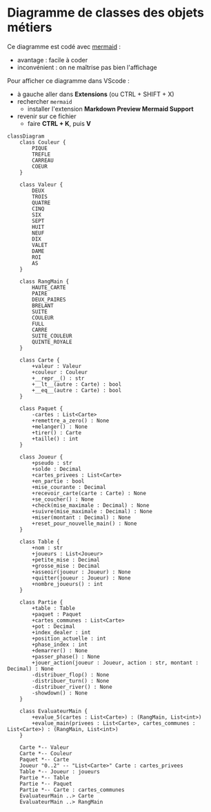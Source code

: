 
# Diagramme de classes des objets métiers

Ce diagramme est codé avec [mermaid](https://mermaid.js.org/syntax/classDiagram.html) :

* avantage : facile à coder
* inconvénient : on ne maîtrise pas bien l'affichage

Pour afficher ce diagramme dans VScode :

* à gauche aller dans **Extensions** (ou CTRL + SHIFT + X)
* rechercher `mermaid`
  * installer l'extension **Markdown Preview Mermaid Support**
* revenir sur ce fichier
  * faire **CTRL + K**, puis **V**

```mermaid
classDiagram
    class Couleur {
        PIQUE
        TREFLE
        CARREAU
        COEUR
    }

    class Valeur {
        DEUX
        TROIS
        QUATRE
        CINQ
        SIX
        SEPT
        HUIT
        NEUF
        DIX
        VALET
        DAME
        ROI
        AS
    }

    class RangMain {
        HAUTE_CARTE
        PAIRE
        DEUX_PAIRES
        BRELANT
        SUITE
        COULEUR
        FULL
        CARRE
        SUITE_COULEUR
        QUINTE_ROYALE
    }

    class Carte {
        +valeur : Valeur
        +couleur : Couleur
        +__repr__() : str
        +__lt__(autre : Carte) : bool
        +__eq__(autre : Carte) : bool
    }

    class Paquet {
        -cartes : List<Carte>
        +remettre_a_zero() : None
        +melanger() : None
        +tirer() : Carte
        +taille() : int
    }

    class Joueur {
        +pseudo : str
        +solde : Decimal
        +cartes_privees : List<Carte>
        +en_partie : bool
        +mise_courante : Decimal
        +recevoir_carte(carte : Carte) : None
        +se_coucher() : None
        +check(mise_maximale : Decimal) : None
        +suivre(mise_maximale : Decimal) : None
        +miser(montant : Decimal) : None
        +reset_pour_nouvelle_main() : None
    }

    class Table {
        +nom : str
        +joueurs : List<Joueur>
        +petite_mise : Decimal
        +grosse_mise : Decimal
        +asseoir(joueur : Joueur) : None
        +quitter(joueur : Joueur) : None
        +nombre_joueurs() : int
    }

    class Partie {
        +table : Table
        +paquet : Paquet
        +cartes_communes : List<Carte>
        +pot : Decimal
        +index_dealer : int
        +position_actuelle : int
        +phase_index : int
        +demarrer() : None
        +passer_phase() : None
        +jouer_action(joueur : Joueur, action : str, montant : Decimal) : None
        -distribuer_flop() : None
        -distribuer_turn() : None
        -distribuer_river() : None
        -showdown() : None
    }

    class EvaluateurMain {
        +evalue_5(cartes : List<Carte>) : (RangMain, List<int>)
        +evalue_main(privees : List<Carte>, cartes_communes : List<Carte>) : (RangMain, List<int>)
    }

    Carte *-- Valeur
    Carte *-- Couleur
    Paquet *-- Carte
    Joueur "0..2" -- "List<Carte>" Carte : cartes_privees
    Table *-- Joueur : joueurs
    Partie *-- Table
    Partie *-- Paquet
    Partie *-- Carte : cartes_communes
    EvaluateurMain ..> Carte
    EvaluateurMain ..> RangMain
    
```
